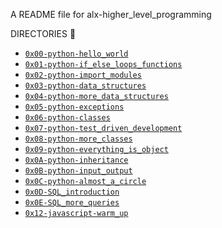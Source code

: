 A README file for alx-higher_level_programming

DIRECTORIES 📁
- [`0x00-python-hello_world`](./0x00-python-hello_world)
- [`0x01-python-if_else_loops_functions`](./0x01-python-if_else_loops_functions)
- [`0x02-python-import_modules`](./0x02-python-import_modules)
- [`0x03-python-data_structures`](./0x03-python-data_structures)
- [`0x04-python-more_data_structures`](./0x04-python-more_data_structures)
- [`0x05-python-exceptions`](./0x05-python-exceptions)
- [`0x06-python-classes`](./0x06-python-classes)
- [`0x07-python-test_driven_development`](./0x07-python-test_driven_development)
- [`0x08-python-more_classes`](./0x08-python-more_classes)
- [`0x09-python-everything_is_object`](./0x09-python-everything_is_object)
- [`0x0A-python-inheritance`](./0x0A-python-inheritance)
- [`0x0B-python-input_output`](./0x0B-python-input_output)
- [`0x0C-python-almost_a_circle`](./0x0C-python-almost_a_circle)
- [`0x0D-SQL_introduction`](./0x0D-SQL_introduction)
- [`0x0E-SQL_more_queries`](./0x0E-SQL_more_queries)
- [`0x12-javascript-warm_up`](./0x12-javascript-warm_up`)
